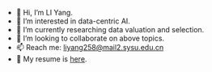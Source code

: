 - 👋 Hi, I’m LI Yang.
- 👀 I’m interested in data-centric AI.
- 🌱 I’m currently researching data valuation and selection.
- 💞️ I’m looking to collaborate on above topics.
- 📫 Reach me: liyang258@mail2.sysu.edu.cn
- 🪪 My resume is [here](https://raw.githubusercontent.com/ailianligit/ailianligit.github.io/main/docs/resume.pdf).

<!---
ailianligit/ailianligit is a ✨ special ✨ repository because its `README.md` (this file) appears on your GitHub profile.
You can click the Preview link to take a look at your changes.
--->